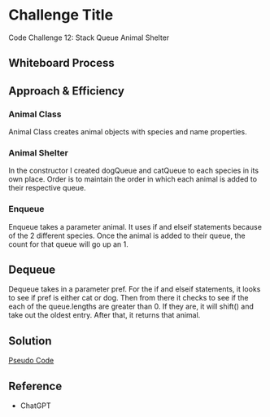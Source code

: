 # Challenge Title

Code Challenge 12: Stack Queue Animal Shelter

## Whiteboard Process
<!-- Embedded whiteboard image -->

## Approach & Efficiency
<!-- What approach did you take? Why? What is the Big O space/time for this approach? -->
### Animal Class

Animal Class creates animal objects with species and name properties.

### Animal Shelter

 In the constructor I created dogQueue and catQueue to each species in its own place. Order is to maintain the order in which each animal is added to their respective queue.

### Enqueue

Enqueue takes a parameter animal. It uses if and elseif statements because of the 2 different species. Once the animal is added to their queue, the count for that queue will go up an 1.

## Dequeue

Dequeue takes in a parameter pref. For the if and elseif statements, it looks to see if pref is either cat or dog. Then from there it checks to see if the each of the queue.lengths are greater than 0. If they are, it will shift() and take out the oldest entry. After that, it returns that animal.


## Solution
<!-- Show how to run your code, and examples of it in action -->
[Pseudo Code](./stack-queue-animal-shelter.js)

## Reference

- ChatGPT
